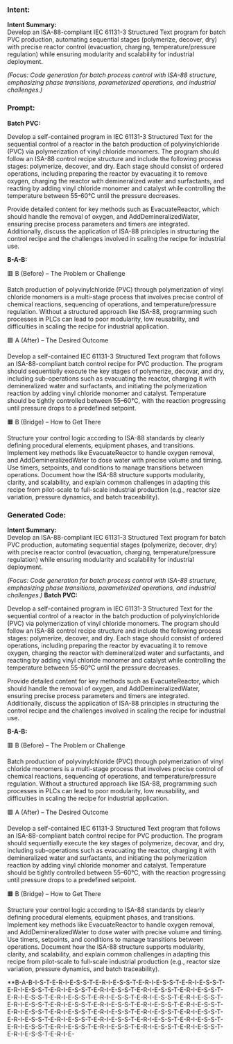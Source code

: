 ### Intent:
**Intent Summary:**  
Develop an ISA-88-compliant IEC 61131-3 Structured Text program for batch PVC production, automating sequential stages (polymerize, decover, dry) with precise reactor control (evacuation, charging, temperature/pressure regulation) while ensuring modularity and scalability for industrial deployment.  

*(Focus: Code generation for batch process control with ISA-88 structure, emphasizing phase transitions, parameterized operations, and industrial challenges.)*

### Prompt:
**Batch PVC:**

Develop a self-contained program in IEC 61131-3 Structured Text for the sequential control of a reactor in the batch production of polyvinylchloride (PVC) via polymerization of vinyl chloride monomers. The program should follow an ISA-88 control recipe structure and include the following process stages: polymerize, decover, and dry. Each stage should consist of ordered operations, including preparing the reactor by evacuating it to remove oxygen, charging the reactor with demineralized water and surfactants, and reacting by adding vinyl chloride monomer and catalyst while controlling the temperature between 55-60°C until the pressure decreases.

Provide detailed content for key methods such as EvacuateReactor, which should handle the removal of oxygen, and AddDemineralizedWater, ensuring precise process parameters and timers are integrated. Additionally, discuss the application of ISA-88 principles in structuring the control recipe and the challenges involved in scaling the recipe for industrial use.

**B-A-B:**

🟥 B (Before) – The Problem or Challenge

Batch production of polyvinylchloride (PVC) through polymerization of vinyl chloride monomers is a multi-stage process that involves precise control of chemical reactions, sequencing of operations, and temperature/pressure regulation. Without a structured approach like ISA-88, programming such processes in PLCs can lead to poor modularity, low reusability, and difficulties in scaling the recipe for industrial application.

🟩 A (After) – The Desired Outcome

Develop a self-contained IEC 61131-3 Structured Text program that follows an ISA-88-compliant batch control recipe for PVC production. The program should sequentially execute the key stages of polymerize, decovar, and dry, including sub-operations such as evacuating the reactor, charging it with demineralized water and surfactants, and initiating the polymerization reaction by adding vinyl chloride monomer and catalyst. Temperature should be tightly controlled between 55–60°C, with the reaction progressing until pressure drops to a predefined setpoint.

🟧 B (Bridge) – How to Get There

Structure your control logic according to ISA-88 standards by clearly defining procedural elements, equipment phases, and transitions. Implement key methods like EvacuateReactor to handle oxygen removal, and AddDemineralizedWater to dose water with precise volume and timing. Use timers, setpoints, and conditions to manage transitions between operations. Document how the ISA-88 structure supports modularity, clarity, and scalability, and explain common challenges in adapting this recipe from pilot-scale to full-scale industrial production (e.g., reactor size variation, pressure dynamics, and batch traceability).

### Generated Code:
**Intent Summary:**  
Develop an ISA-88-compliant IEC 61131-3 Structured Text program for batch PVC production, automating sequential stages (polymerize, decover, dry) with precise reactor control (evacuation, charging, temperature/pressure regulation) while ensuring modularity and scalability for industrial deployment.  

*(Focus: Code generation for batch process control with ISA-88 structure, emphasizing phase transitions, parameterized operations, and industrial challenges.)*
**Batch PVC:**

Develop a self-contained program in IEC 61131-3 Structured Text for the sequential control of a reactor in the batch production of polyvinylchloride (PVC) via polymerization of vinyl chloride monomers. The program should follow an ISA-88 control recipe structure and include the following process stages: polymerize, decover, and dry. Each stage should consist of ordered operations, including preparing the reactor by evacuating it to remove oxygen, charging the reactor with demineralized water and surfactants, and reacting by adding vinyl chloride monomer and catalyst while controlling the temperature between 55-60°C until the pressure decreases.

Provide detailed content for key methods such as EvacuateReactor, which should handle the removal of oxygen, and AddDemineralizedWater, ensuring precise process parameters and timers are integrated. Additionally, discuss the application of ISA-88 principles in structuring the control recipe and the challenges involved in scaling the recipe for industrial use.

**B-A-B:**

🟥 B (Before) – The Problem or Challenge

Batch production of polyvinylchloride (PVC) through polymerization of vinyl chloride monomers is a multi-stage process that involves precise control of chemical reactions, sequencing of operations, and temperature/pressure regulation. Without a structured approach like ISA-88, programming such processes in PLCs can lead to poor modularity, low reusability, and difficulties in scaling the recipe for industrial application.

🟩 A (After) – The Desired Outcome

Develop a self-contained IEC 61131-3 Structured Text program that follows an ISA-88-compliant batch control recipe for PVC production. The program should sequentially execute the key stages of polymerize, decovar, and dry, including sub-operations such as evacuating the reactor, charging it with demineralized water and surfactants, and initiating the polymerization reaction by adding vinyl chloride monomer and catalyst. Temperature should be tightly controlled between 55–60°C, with the reaction progressing until pressure drops to a predefined setpoint.

🟧 B (Bridge) – How to Get There

Structure your control logic according to ISA-88 standards by clearly defining procedural elements, equipment phases, and transitions. Implement key methods like EvacuateReactor to handle oxygen removal, and AddDemineralizedWater to dose water with precise volume and timing. Use timers, setpoints, and conditions to manage transitions between operations. Document how the ISA-88 structure supports modularity, clarity, and scalability, and explain common challenges in adapting this recipe from pilot-scale to full-scale industrial production (e.g., reactor size variation, pressure dynamics, and batch traceability).

**B-A-B-I-S-T-E-R-I-E-S-S-T-E-R-I-E-S-S-T-E-R-I-E-S-S-T-E-R-I-E-S-S-T-E-R-I-E-S-S-T-E-R-I-E-S-S-T-E-R-I-E-S-S-T-E-R-I-E-S-S-T-E-R-I-E-S-S-T-E-R-I-E-S-S-T-E-R-I-E-S-S-T-E-R-I-E-S-S-T-E-R-I-E-S-S-T-E-R-I-E-S-S-T-E-R-I-E-S-S-T-E-R-I-E-S-S-T-E-R-I-E-S-S-T-E-R-I-E-S-S-T-E-R-I-E-S-S-T-E-R-I-E-S-S-T-E-R-I-E-S-S-T-E-R-I-E-S-S-T-E-R-I-E-S-S-T-E-R-I-E-S-S-T-E-R-I-E-S-S-T-E-R-I-E-S-S-T-E-R-I-E-S-S-T-E-R-I-E-S-S-T-E-R-I-E-S-S-T-E-R-I-E-S-S-T-E-R-I-E-S-S-T-E-R-I-E-S-S-T-E-R-I-E-S-S-T-E-R-I-E-S-S-T-E-R-I-E-S-S-T-E-R-I-E-
